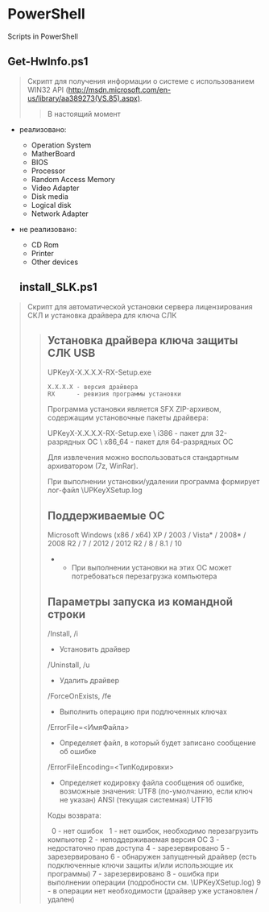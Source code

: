 # PowerShell
Scripts in PowerShell

## Get-HwInfo.ps1
> Скрипт для получения информации о системе с использованием WIN32 API (http://msdn.microsoft.com/en-us/library/aa389273(VS.85).aspx). 
>> В настоящий момент
+ реализовано:
  + Operation System
  + MatherBoard
  + BIOS
  + Processor
  + Random Access Memory
  + Video Adapter
  + Disk media
  + Logical disk
  + Network Adapter
+ не реализовано:
  + CD Rom
  + Printer
  + Other devices
  
  ## install_SLK.ps1
> Скрипт для автоматической установки сервера лицензирования СКЛ и установка драйвера для ключа СЛК
>> Установка драйвера ключа защиты СЛК USB
>> ---------------------------------------
>> 
>>   UPKeyX-X.X.X.X-RX-Setup.exe
>> 
>>     X.X.X.X - версия драйвера
>>     RX      - ревизия программы установки
>> 
>>   Программа установки является SFX ZIP-архивом, содержащим установочные
>>   пакеты драйвера:
>> 
>>   UPKeyX-X.X.X.X-RX-Setup.exe
>>     \ i386    - пакет для 32-разрядных ОС
>>     \ x86_64  - пакет для 64-разрядных ОС
>> 
>>   Для извлечения можно воспользоваться стандартным архиватором (7z, WinRar).
>> 
>>   При выполнении установки/удалении программа формирует лог-файл <WindowsDir>\UPKeyXSetup.log
>> 
>> Поддерживаемые ОС
>> -----------------
>> 
>>   Microsoft Windows (x86 / x64) XP / 2003 / Vista* / 2008* / 2008 R2 / 7 / 2012 / 2012 R2 / 8 / 8.1 / 10
>> 
>>   * - При выполнении установки на этих ОС может потребоваться перезагрузка компьютера
>> 
>> Параметры запуска из командной строки
>> -------------------------------------
>> 
>>   /Install, /i
>>   - Установить драйвер
>> 
>>   /Uninstall, /u
>>   - Удалить драйвер
>> 
>>   /ForceOnExists, /fe
>>   - Выполнить операцию при подлюченных ключах
>> 
>>   /ErrorFile=<ИмяФайла>
>>   - Определяет файл, в который будет записано сообщение об ошибке
>> 
>>   /ErrorFileEncoding=<ТипКодировки>
>>   - Определяет кодировку файла сообщения об ошибке, возможные значения:
>>       UTF8  (по-умолчанию, если ключ не указан)
>>       ANSI  (текущая системная)
>>       UTF16
>> 
>>   Коды возврата:
>> 
>>      0  - нет ошибок
>>      1  - нет ошибок, необходимо перезагрузить компьютер
>>     2  - неподдерживаемая версия OС
>>     3  - недостаточно прав доступа
>>     4  - зарезервировано
>>     5  - зарезервировано
>>     6  - обнаружен запущенный драйвер (есть подключенные ключи защиты и/или использющие их программы)
>>     7  - зарезервировано
>>     8  - ошибка при выполнении операции (подробности см. <WindowsDir>\UPKeyXSetup.log)
>>     9  - в операции нет необходимости (драйвер уже установлен / удален)
>> 
